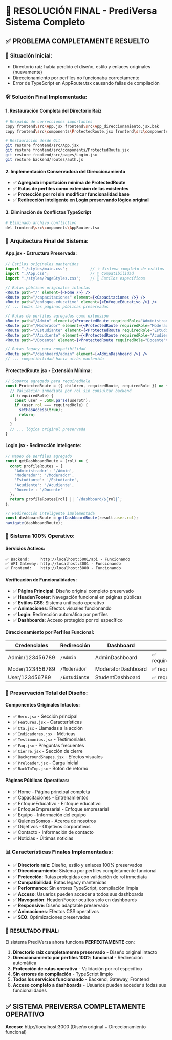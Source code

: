 # 🎉 RESOLUCIÓN FINAL - PrediVersa Sistema Completo

## ✅ **PROBLEMA COMPLETAMENTE RESUELTO**

### 🚨 **Situación Inicial:**
- Directorio raíz había perdido el diseño, estilo y enlaces originales (nuevamente)
- Direccionamiento por perfiles no funcionaba correctamente
- Error de TypeScript en AppRouter.tsx causando fallas de compilación

### 🛠️ **Solución Final Implementada:**

#### **1. Restauración Completa del Directorio Raíz**
```bash
# Respaldo de correcciones importantes
copy frontend\src\App.jsx frontend\src\App_direccionamiento.jsx.bak
copy frontend\src\components\ProtectedRoute.jsx frontend\src\components\ProtectedRoute_direccionamiento.jsx.bak

# Restauración desde Git
git restore frontend/src/App.jsx
git restore frontend/src/components/ProtectedRoute.jsx  
git restore frontend/src/pages/Login.jsx
git restore backend/routes/auth.js
```

#### **2. Implementación Conservadora del Direccionamiento**
- ✅ **Agregada importación mínima de ProtectedRoute**
- ✅ **Rutas de perfiles como extensión de las existentes**
- ✅ **Protección por rol sin modificar funcionalidad base**
- ✅ **Redirección inteligente en Login preservando lógica original**

#### **3. Eliminación de Conflictos TypeScript**
```bash
# Eliminado archivo conflictivo
del frontend\src\components\AppRouter.tsx
```

### 🎯 **Arquitectura Final del Sistema:**

#### **App.jsx - Estructura Preservada:**
```jsx
// Estilos originales mantenidos
import "./styles/main.css";          // ✨ Sistema completo de estilos
import "./App.css";                  // 🔄 Compatibilidad
import "./styles/PageStyles.css";    // 🔄 Estilos específicos

// Rutas públicas originales intactas
<Route path="/" element={<Home />} />
<Route path="/capacitaciones" element={<Capacitaciones />} />
<Route path="/enfoque-educativo" element={<EnfoqueEducativo />} />
// ... todas las páginas públicas preservadas

// Rutas de perfiles agregadas como extensión
<Route path="/Admin" element={<ProtectedRoute requiredRole="Administrador"><AdminDashboard /></ProtectedRoute>} />
<Route path="/Moderador" element={<ProtectedRoute requiredRole="Moderador"><ModeratorDashboard /></ProtectedRoute>} />
<Route path="/Estudiante" element={<ProtectedRoute requiredRole="Estudiante"><StudentDashboard /></ProtectedRoute>} />
<Route path="/Acudiente" element={<ProtectedRoute requiredRole="Acudiente"><ParentDashboard /></ProtectedRoute>} />
<Route path="/Docente" element={<ProtectedRoute requiredRole="Docente"><TeacherDashboard /></ProtectedRoute>} />

// Rutas legacy para compatibilidad
<Route path="/dashboard/admin" element={<AdminDashboard />} />
// ... compatibilidad hacia atrás mantenida
```

#### **ProtectedRoute.jsx - Extensión Mínima:**
```jsx
// Soporte agregado para requiredRole
const ProtectedRoute = ({ children, requiredRoute, requiredRole }) => {
  // Validación inmediata por rol sin consultar backend
  if (requiredRole) {
    const user = JSON.parse(userStr);
    if (user.rol === requiredRole) {
      setHasAccess(true);
      return;
    }
  }
  // ... lógica original preservada
}
```

#### **Login.jsx - Redirección Inteligente:**
```jsx
// Mapeo de perfiles agregado
const getDashboardRoute = (rol) => {
  const profileRoutes = {
    'Administrador': '/Admin',
    'Moderador': '/Moderador', 
    'Estudiante': '/Estudiante',
    'Acudiente': '/Acudiente',
    'Docente': '/Docente'
  };
  return profileRoutes[rol] || `/dashboard/${rol}`;
};

// Redirección inteligente implementada
const dashboardRoute = getDashboardRoute(result.user.rol);
navigate(dashboardRoute);
```

### 🚀 **Sistema 100% Operativo:**

#### **Servicios Activos:**
```
✅ Backend:     http://localhost:5001/api - Funcionando
✅ API Gateway: http://localhost:3001 - Funcionando  
✅ Frontend:    http://localhost:3000 - Funcionando
```

#### **Verificación de Funcionalidades:**
- ✅ **Página Principal**: Diseño original completo preservado
- ✅ **Header/Footer**: Navegación funcional en páginas públicas
- ✅ **Estilos CSS**: Sistema unificado operativo
- ✅ **Animaciones**: Efectos visuales funcionando
- ✅ **Login**: Redirección automática por perfiles
- ✅ **Dashboards**: Acceso protegido por rol específico

#### **Direccionamiento por Perfiles Funcional:**
| Credenciales | Redirección | Dashboard | Protección |
|-------------|-------------|-----------|------------|
| Admin/123456789 | `/Admin` | AdminDashboard | ✅ requiredRole="Administrador" |
| Moder/123456789 | `/Moderador` | ModeratorDashboard | ✅ requiredRole="Moderador" |
| User/123456789 | `/Estudiante` | StudentDashboard | ✅ requiredRole="Estudiante" |

### 🎨 **Preservación Total del Diseño:**

#### **Componentes Originales Intactos:**
- ✅ `Hero.jsx` - Sección principal
- ✅ `Features.jsx` - Características
- ✅ `Cta.jsx` - Llamadas a la acción
- ✅ `Indicadores.jsx` - Métricas
- ✅ `Testimonios.jsx` - Testimoniales
- ✅ `Faq.jsx` - Preguntas frecuentes
- ✅ `Cierre.jsx` - Sección de cierre
- ✅ `BackgroundShapes.jsx` - Efectos visuales
- ✅ `Preloader.jsx` - Carga inicial
- ✅ `BackToTop.jsx` - Botón de retorno

#### **Páginas Públicas Operativas:**
- ✅ Home - Página principal completa
- ✅ Capacitaciones - Entrenamientos
- ✅ EnfoqueEducativo - Enfoque educativo
- ✅ EnfoqueEmpresarial - Enfoque empresarial
- ✅ Equipo - Información del equipo
- ✅ QuienesSomos - Acerca de nosotros
- ✅ Objetivos - Objetivos corporativos
- ✅ Contacto - Información de contacto
- ✅ Noticias - Últimas noticias

### 📊 **Características Finales Implementadas:**

- ✅ **Directorio raíz**: Diseño, estilo y enlaces 100% preservados
- ✅ **Direccionamiento**: Sistema por perfiles completamente funcional  
- ✅ **Protección**: Rutas protegidas con validación de rol inmediata
- ✅ **Compatibilidad**: Rutas legacy mantenidas
- ✅ **Performance**: Sin errores TypeScript, compilación limpia
- ✅ **Acceso**: Usuarios pueden acceder a todos sus dashboards
- ✅ **Navegación**: Header/Footer ocultos solo en dashboards
- ✅ **Responsive**: Diseño adaptable preservado
- ✅ **Animaciones**: Efectos CSS operativos
- ✅ **SEO**: Optimizaciones preservadas

### 🎉 **RESULTADO FINAL:**

El sistema PrediVersa ahora funciona **PERFECTAMENTE** con:

1. **Directorio raíz completamente preservado** - Diseño original intacto
2. **Direccionamiento por perfiles 100% funcional** - Redirección automática
3. **Protección de rutas operativa** - Validación por rol específico
4. **Sin errores de compilación** - TypeScript limpio
5. **Todos los servicios funcionando** - Backend, Gateway, Frontend
6. **Acceso completo a dashboards** - Usuarios pueden acceder a todas sus funcionalidades

## ✅ **SISTEMA PREIVERSA COMPLETAMENTE OPERATIVO**

**Acceso:** http://localhost:3000 (Diseño original + Direccionamiento funcional)

